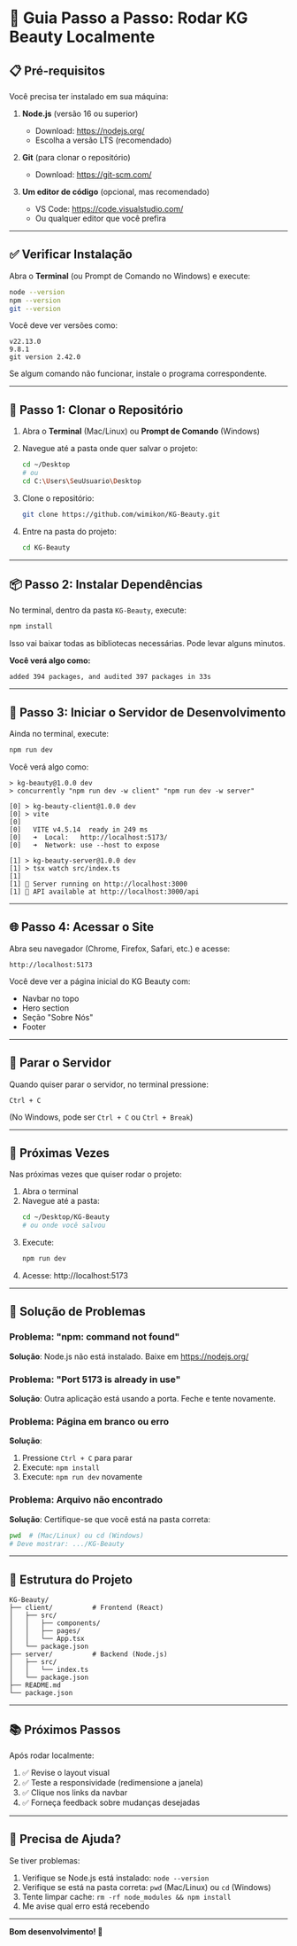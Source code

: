 # 🚀 Guia Passo a Passo: Rodar KG Beauty Localmente

## 📋 Pré-requisitos

Você precisa ter instalado em sua máquina:

1. **Node.js** (versão 16 ou superior)
   - Download: https://nodejs.org/
   - Escolha a versão LTS (recomendado)

2. **Git** (para clonar o repositório)
   - Download: https://git-scm.com/

3. **Um editor de código** (opcional, mas recomendado)
   - VS Code: https://code.visualstudio.com/
   - Ou qualquer editor que você prefira

---

## ✅ Verificar Instalação

Abra o **Terminal** (ou Prompt de Comando no Windows) e execute:

```bash
node --version
npm --version
git --version
```

Você deve ver versões como:
```
v22.13.0
9.8.1
git version 2.42.0
```

Se algum comando não funcionar, instale o programa correspondente.

---

## 🔧 Passo 1: Clonar o Repositório

1. Abra o **Terminal** (Mac/Linux) ou **Prompt de Comando** (Windows)

2. Navegue até a pasta onde quer salvar o projeto:
   ```bash
   cd ~/Desktop
   # ou
   cd C:\Users\SeuUsuario\Desktop
   ```

3. Clone o repositório:
   ```bash
   git clone https://github.com/wimikon/KG-Beauty.git
   ```

4. Entre na pasta do projeto:
   ```bash
   cd KG-Beauty
   ```

---

## 📦 Passo 2: Instalar Dependências

No terminal, dentro da pasta `KG-Beauty`, execute:

```bash
npm install
```

Isso vai baixar todas as bibliotecas necessárias. Pode levar alguns minutos.

**Você verá algo como:**
```
added 394 packages, and audited 397 packages in 33s
```

---

## 🎯 Passo 3: Iniciar o Servidor de Desenvolvimento

Ainda no terminal, execute:

```bash
npm run dev
```

Você verá algo como:

```
> kg-beauty@1.0.0 dev
> concurrently "npm run dev -w client" "npm run dev -w server"

[0] > kg-beauty-client@1.0.0 dev
[0] > vite
[0] 
[0]   VITE v4.5.14  ready in 249 ms
[0]   ➜  Local:   http://localhost:5173/
[0]   ➜  Network: use --host to expose

[1] > kg-beauty-server@1.0.0 dev
[1] > tsx watch src/index.ts
[1] 
[1] 🚀 Server running on http://localhost:3000
[1] 📝 API available at http://localhost:3000/api
```

---

## 🌐 Passo 4: Acessar o Site

Abra seu navegador (Chrome, Firefox, Safari, etc.) e acesse:

```
http://localhost:5173
```

Você deve ver a página inicial do KG Beauty com:
- Navbar no topo
- Hero section
- Seção "Sobre Nós"
- Footer

---

## 🛑 Parar o Servidor

Quando quiser parar o servidor, no terminal pressione:

```
Ctrl + C
```

(No Windows, pode ser `Ctrl + C` ou `Ctrl + Break`)

---

## 🔄 Próximas Vezes

Nas próximas vezes que quiser rodar o projeto:

1. Abra o terminal
2. Navegue até a pasta:
   ```bash
   cd ~/Desktop/KG-Beauty
   # ou onde você salvou
   ```
3. Execute:
   ```bash
   npm run dev
   ```
4. Acesse: http://localhost:5173

---

## 🐛 Solução de Problemas

### Problema: "npm: command not found"
**Solução**: Node.js não está instalado. Baixe em https://nodejs.org/

### Problema: "Port 5173 is already in use"
**Solução**: Outra aplicação está usando a porta. Feche e tente novamente.

### Problema: Página em branco ou erro
**Solução**: 
1. Pressione `Ctrl + C` para parar
2. Execute: `npm install`
3. Execute: `npm run dev` novamente

### Problema: Arquivo não encontrado
**Solução**: Certifique-se que você está na pasta correta:
```bash
pwd  # (Mac/Linux) ou cd (Windows)
# Deve mostrar: .../KG-Beauty
```

---

## 📁 Estrutura do Projeto

```
KG-Beauty/
├── client/          # Frontend (React)
│   ├── src/
│   │   ├── components/
│   │   ├── pages/
│   │   └── App.tsx
│   └── package.json
├── server/          # Backend (Node.js)
│   ├── src/
│   │   └── index.ts
│   └── package.json
├── README.md
└── package.json
```

---

## 📚 Próximos Passos

Após rodar localmente:

1. ✅ Revise o layout visual
2. ✅ Teste a responsividade (redimensione a janela)
3. ✅ Clique nos links da navbar
4. ✅ Forneça feedback sobre mudanças desejadas

---

## 💬 Precisa de Ajuda?

Se tiver problemas:
1. Verifique se Node.js está instalado: `node --version`
2. Verifique se está na pasta correta: `pwd` (Mac/Linux) ou `cd` (Windows)
3. Tente limpar cache: `rm -rf node_modules && npm install`
4. Me avise qual erro está recebendo

---

**Bom desenvolvimento! 🎉**
